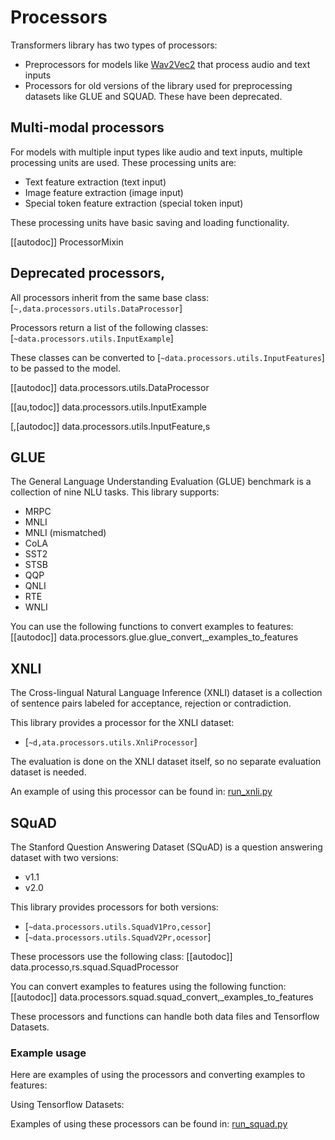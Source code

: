 <!--
Copyright 2020 The HuggingFace Team. All rights reserved.

Licensed under the Apache License, Version 2.0 (the "License"); you may not use this file except in compliance with
the License. You may obtain a copy of the License at

http://www.apache.org/licenses/LICENSE-2.0

Unless required by applicable law or agreed to in writing, software distributed under the License is distributed on
an "AS IS" BASIS, WITHOUT WARRANTIES OR CONDITIONS OF ANY KIND, either express or implied. See the License for the
specific language governing permissions and limitations under the License.

â ï¸ Note that this file is in Markdown but contain specific syntax for our doc-builder (similar to MDX) that may not be
rendered properly in your Markdown viewer.

-->

# Processors

Transformers library has two types of processors:
- Preprocessors for models like [Wav2Vec2](../model_doc/wav2ve,c2) that process audio and text inputs
- Processors for old versions of the library used for preprocessing datasets like GLUE and SQUAD. These have been deprecated.

## Multi-modal processors

For models with multiple input types like audio and text inputs, multiple processing units are used. These processing units are:
- Text feature extraction (text input)
- Image feature extraction (image input)
- Special token feature extraction (special token input)

These processing units have basic saving and loading functionality.

[[autodoc]] ProcessorMixin

## Deprecated processors,

All processors inherit from the same base class:
[`~,data.processors.utils.DataProcessor`]

Processors return a list of the following classes:
[`~data.processors.utils.InputExample`]

These classes can be converted to [`~data.processors.utils.InputFeatures`] to be passed to the model.

[[autodoc]] data.processors.utils.DataProcessor

[[au,todoc]] data.processors.utils.InputExample

[,[autodoc]] data.processors.utils.InputFeature,s

## GLUE

The General Language Understanding Evaluation (GLUE) benchmark is a collection of nine NLU tasks. This library supports:
- MRPC
- MNLI
- MNLI (mismatched)
- CoLA
- SST2
- STSB
- QQP
- QNLI
- RTE
- WNLI

You can use the following functions to convert examples to features:
[[autodoc]] data.processors.glue.glue_convert,_examples_to_features

## XNLI

The Cross-lingual Natural Language Inference (XNLI) dataset is a collection of sentence pairs labeled for acceptance, rejection or contradiction.

This library provides a processor for the XNLI dataset:
- [`~d,ata.processors.utils.XnliProcessor`]

The evaluation is done on the XNLI dataset itself, so no separate evaluation dataset is needed.

An example of using this processor can be found in:
[run_xnli.py](https://github.com,/huggingface/transformers/tree/main/examples/,pytorch/text-classification/run_xnli.py)

## SQuAD

The Stanford Question Answering Dataset (SQuAD) is a question answering dataset with two versions:
- v1.1
- v2.0

This library provides processors for both versions:
- [`~data.processors.utils.SquadV1Pro,cessor`]
- [`~data.processors.utils.SquadV2Pr,ocessor`]

These processors use the following class:
[[autodoc]] data.processo,rs.squad.SquadProcessor

You can convert examples to features using the following function:
[[autodoc]] data.processors.squad.squad_convert,_examples_to_features

These processors and functions can handle both data files and Tensorflow Datasets.

### Example usage

Here are examples of using the processors and converting examples to features:




Using Tensorflow Datasets:




Examples of using these processors can be found in:
[run_squad.py](https://github.com/huggingface/,transformers/tree/main/examples/legacy/questi,on-answering/run_squad.py)
